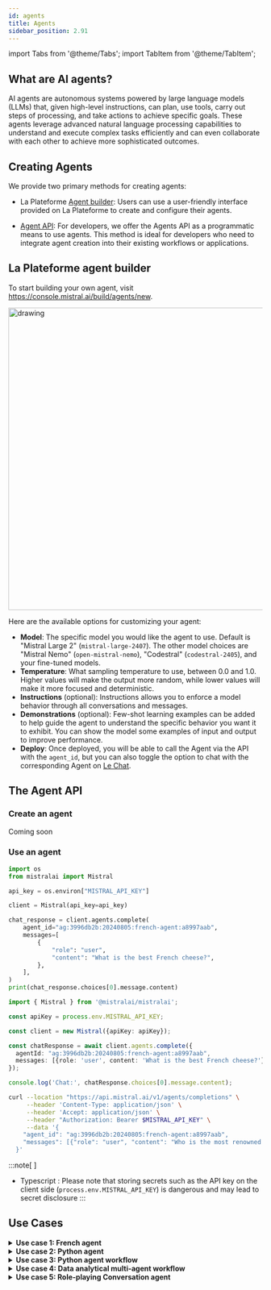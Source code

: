 ```yaml
---
id: agents
title: Agents
sidebar_position: 2.91
---
```

import Tabs from '@theme/Tabs';
import TabItem from '@theme/TabItem';


## What are AI agents? 

AI agents are autonomous systems powered by large language models (LLMs) that, given high-level instructions, can plan, use tools, carry out steps of processing, and take actions to achieve specific goals. These agents leverage advanced natural language processing capabilities to understand and execute complex tasks efficiently and can even collaborate with each other to achieve more sophisticated outcomes.


## Creating Agents
We provide two primary methods for creating agents:

- La Plateforme [Agent builder](https://console.mistral.ai/build/agents/new): Users can use a user-friendly interface provided on La Plateforme to create and configure their agents.

- [Agent API](#the-agent-api): For developers, we offer the Agents API as a programmatic means to use agents. This method is ideal for developers who need to integrate agent creation into their existing workflows or applications.

## La Plateforme agent builder

To start building your own agent, visit https://console.mistral.ai/build/agents/new.

<img src="/img/agent.png" alt="drawing" width="600"/>

Here are the available options for customizing your agent:
- **Model**: The specific model you would like the agent to use. Default is "Mistral Large 2" (`mistral-large-2407`). The other model choices are "Mistral Nemo" (`open-mistral-nemo`), "Codestral" (`codestral-2405`), and your fine-tuned models.
- **Temperature**: What sampling temperature to use, between 0.0 and 1.0. Higher values will make the output more random, while lower values will make it more focused and deterministic.
- **Instructions** (optional): Instructions allows you to enforce a model behavior through all conversations and messages.
- **Demonstrations** (optional): Few-shot learning examples can be added to help guide the agent to understand the specific behavior you want it to exhibit. You can show the model some examples of input and output to improve performance.
- **Deploy**: Once deployed, you will be able to call the Agent via the API with the `agent_id`, but you can also toggle the option to chat with the corresponding Agent on [Le Chat](https://chat.mistral.ai/chat).


## The Agent API 

### Create an agent

Coming soon 
<!-- 
<Tabs>
  <TabItem value="python" label="python">

```python
TODO 
```
  </TabItem>

  <TabItem value="javascript" label="javascript">

```javascript
TODO
```
  </TabItem>
  
  <TabItem value="curl" label="curl" default>

```bash
curl --location "https://api.mistral.ai/v1/agents" \
     --header 'Content-Type: application/json' \
     --header 'Accept: application/json' \
     --header "Authorization: Bearer $MISTRAL_API_KEY" \
     --data '{
    "name": "French agent",
    "model": "mistral-large-latest",
    "instructions": "You are a French-speaking virtual agent, designed to answer your questions in French only, no matter the language of the question."
  }'
```
  </TabItem>

</Tabs> -->



### Use an agent


<Tabs groupId="code">
  <TabItem value="python" label="python" default>

```python
import os
from mistralai import Mistral

api_key = os.environ["MISTRAL_API_KEY"]

client = Mistral(api_key=api_key)

chat_response = client.agents.complete(
    agent_id="ag:3996db2b:20240805:french-agent:a8997aab",
    messages=[
        {
            "role": "user",
            "content": "What is the best French cheese?",
        },
    ],
)
print(chat_response.choices[0].message.content)


```
  </TabItem>

  <TabItem value="javascript" label="javascript">

```typescript
import { Mistral } from '@mistralai/mistralai';

const apiKey = process.env.MISTRAL_API_KEY;

const client = new Mistral({apiKey: apiKey});

const chatResponse = await client.agents.complete({
  agentId: "ag:3996db2b:20240805:french-agent:a8997aab",
  messages: [{role: 'user', content: 'What is the best French cheese?'}],
});

console.log('Chat:', chatResponse.choices[0].message.content);
```
  </TabItem>
  
  <TabItem value="curl" label="curl">

```bash
curl --location "https://api.mistral.ai/v1/agents/completions" \
     --header 'Content-Type: application/json' \
     --header 'Accept: application/json' \
     --header "Authorization: Bearer $MISTRAL_API_KEY" \
     --data '{
    "agent_id": "ag:3996db2b:20240805:french-agent:a8997aab",
    "messages": [{"role": "user", "content": "Who is the most renowned French painter?"}]
  }'
```
  </TabItem>

</Tabs>

:::note[ ]
- Typescript : Please note that storing secrets such as the API key on the client side (`process.env.MISTRAL_API_KEY`) is dangerous and may lead to secret disclosure
:::

<!-- 
### List/delete agents

<Tabs>
  <TabItem value="python" label="python" default>

```python
TODO 
```
  </TabItem>

  <TabItem value="javascript" label="javascript">

```javascript
TODO
```
  </TabItem>
  
  <TabItem value="curl" label="curl">

```bash
TODO
```
  </TabItem>

</Tabs> -->

## Use Cases
<details>
    <summary><b>Use case 1: French agent</b></summary>

You can create an agent that only speaks French. You'll need to set up the agent with specific instructions and use few-shot learning to ensure it understands the requirement to communicate solely in French. 

<!-- Here's the sample Python code to create an agent that only speaks French:

```py
TODO
``` -->

Here is an example of how you can create this agent with the La Plateforme [agent builder](https://console.mistral.ai/build/agents/new).
<img src="/img/French_agent.png" alt="drawing" width="600"/>
</details>

<details>
 <summary><b>Use case 2: Python agent</b></summary>

You can create an agent that outputs only Python code without any explanations. This is useful when you need to generate code snippets that can be easily copied and pasted, without the additional explanatory text that our model typically provides.

<!-- Here's the sample Python code to create this agent:

```py
TODO
``` -->

Here is an example of how you can create this agent with using the La Plateforme [agent builder](https://console.mistral.ai/build/agents/new).

   
<img src="/img/Python_agent.png" alt="drawing" width="600"/>
</details>

<details>
    <summary><b>Use case 3: Python agent workflow</b></summary>

<img src="/img/agent_demo1.png" alt="drawing" width="600"/>

You can use the Python agent we created in use case 2 in an assistant coding workflow. For example, here is a very simple Python agent workflow with the following steps:

1. User Query:

The process starts when the user submits a query or request to the Python agent.

2. Code and Test Case Generation:

The agent interprets the user's query and generates the corresponding Python code. Alongside the code, the agent creates a test case to verify the functionality of the generated code.

3. Execution and Validation:

The agent attempts to run the generated code to ensure it executes without errors.
The agent then runs the test case to confirm that the code produces the correct output.

4. Retry Mechanism:

If the code fails to run or the test case does not pass, the agent initiates a retry.
It regenerates the code and test case, addressing any issues identified during the previous attempt.

5. Result Output:

Once the code runs successfully and passes the test case, the agent delivers the result to the user.

Check out this [example notebook](https://github.com/mistralai/cookbook/blob/main/mistral/agents/simple_Python_agent_workflow.ipynb) for details. 

</details>

<details>
    <summary><b>Use case 4: Data analytical multi-agent workflow</b></summary>

<img src="/img/agent_demo2.png" alt="drawing" width="600"/>

You can also leverage multiple agents in a workflow. Here is an example: 

1. Data Analysis Planning:

The planning agent writes a comprehensive data analysis plan, outlining the steps required to analyze the data.

2. Code Generation and Execution:

For each step in the analysis plan, the Python agent generates the corresponding code.
The Python agent then executes the generated code to perform the specified analysis.

3. Analysis Report Summarization:

Based on the results of the executed code, the summarization agent writes an analysis report.
The report summarizes the findings and insights derived from the data analysis.

Check out this [example notebook](https://github.com/mistralai/cookbook/blob/main/mistral/agents/analytical_agent_workflow.ipynb) for details. 

</details>


<details>
    <summary><b>Use case 5: Role-playing Conversation agent</b></summary>

You can also create role-playing conversation agents. For instance, in this [example](https://github.com/mistralai/cookbook/blob/main/mistral/agents/conversation_agent.ipynb), the role-playing conversation workflow generates an entertaining and humorous exchange between two agents mimicking the styles of two stand-up comedians Ali Wong and Jimmy Yang, incorporating jokes and comedic elements to enhance the conversation.

</details>
